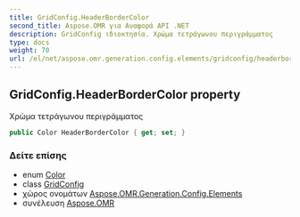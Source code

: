 ```yaml
---
title: GridConfig.HeaderBorderColor
second_title: Aspose.OMR για Αναφορά API .NET
description: GridConfig ιδιοκτησία. Χρώμα τετράγωνου περιγράμματος
type: docs
weight: 70
url: /el/net/aspose.omr.generation.config.elements/gridconfig/headerbordercolor/
---
```

## GridConfig.HeaderBorderColor property

Χρώμα τετράγωνου περιγράμματος

```csharp
public Color HeaderBorderColor { get; set; }
```

### Δείτε επίσης

* enum [Color](../../../aspose.omr.generation/color/)
* class [GridConfig](../)
* χώρος ονομάτων [Aspose.OMR.Generation.Config.Elements](../../gridconfig/)
* συνέλευση [Aspose.OMR](../../../)


